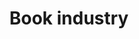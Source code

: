 ---
title: Book industry
longTitle: 'Book industry'
tags:
- gccommon
usedFor:
- "[[Publishing]]"
---